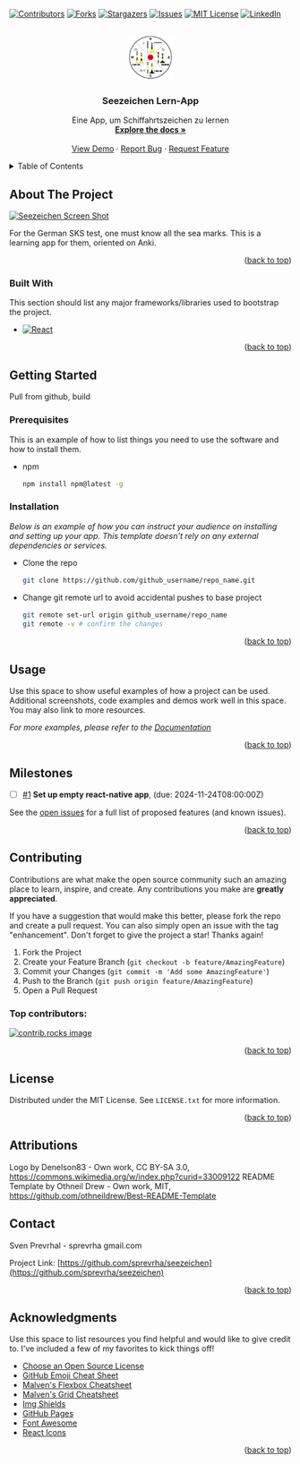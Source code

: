 <a id="readme-top"></a>
<!--
*** Thanks for checking out the Best-README-Template. If you have a suggestion
*** that would make this better, please fork the repo and create a pull request
*** or simply open an issue with the tag "enhancement".
*** Don't forget to give the project a star!
*** Thanks again! Now go create something AMAZING! :D
-->



<!-- PROJECT SHIELDS -->
<!--
*** I'm using markdown "reference style" links for readability.
*** Reference links are enclosed in brackets [ ] instead of parentheses ( ).
*** See the bottom of this document for the declaration of the reference variables
*** for contributors-url, forks-url, etc. This is an optional, concise syntax you may use.
*** https://www.markdownguide.org/basic-syntax/#reference-style-links
-->
[![Contributors][contributors-shield]][contributors-url]
[![Forks][forks-shield]][forks-url]
[![Stargazers][stars-shield]][stars-url]
[![Issues][issues-shield]][issues-url]
[![MIT License][license-shield]][license-url]
[![LinkedIn][linkedin-shield]][linkedin-url]



<!-- PROJECT LOGO -->
<br />
<div align="center">
  <a href="https://github.com/sprevrha/seezeichen">
    <img src="images/seezeichen-logo.png" alt="Logo" width="80" height="80">
  </a>

  <h3 align="center">Seezeichen Lern-App</h3>

  <p align="center">
    Eine App, um Schiffahrtszeichen zu lernen
    <br />
    <a href="https://github.com/sprevrha/seezeichen"><strong>Explore the docs »</strong></a>
    <br />
    <br />
    <a href="https://github.com/sprevrha/seezeichen">View Demo</a>
    ·
    <a href="https://github.com/sprevrha/seezeichen/issues/new?labels=bug&template=bug-report---.md">Report Bug</a>
    ·
    <a href="https://github.com/sprevrha/seezeichen/issues/new?labels=enhancement&template=feature-request---.md">Request Feature</a>
  </p>
</div>



<!-- TABLE OF CONTENTS -->
<details>
  <summary>Table of Contents</summary>
  <ol>
    <li>
      <a href="#about-the-project">About The Project</a>
      <ul>
        <li><a href="#built-with">Built With</a></li>
      </ul>
    </li>
    <li>
      <a href="#getting-started">Getting Started</a>
      <ul>
        <li><a href="#prerequisites">Prerequisites</a></li>
        <li><a href="#installation">Installation</a></li>
      </ul>
    </li>
    <li><a href="#usage">Usage</a></li>
    <li><a href="#roadmap">Roadmap</a></li>
    <li><a href="#contributing">Contributing</a></li>
    <li><a href="#license">License</a></li>
    <li><a href="#contact">Contact</a></li>
    <li><a href="#acknowledgments">Acknowledgments</a></li>
  </ol>
</details>



<!-- ABOUT THE PROJECT -->
## About The Project

[![Seezeichen Screen Shot][product-screenshot]](https://example.com)

For the German SKS test, one must know all the sea marks. This is a learning app for them, oriented on Anki.

<p align="right">(<a href="#readme-top">back to top</a>)</p>

### Built With

This section should list any major frameworks/libraries used to bootstrap the project.

<!-- * [![Next][Next.js]][Next-url] -->
* [![React][React.js]][React-url]
<!-- * [![Vue][Vue.js]][Vue-url]
* [![Angular][Angular.io]][Angular-url]
* [![Svelte][Svelte.dev]][Svelte-url]
* [![Laravel][Laravel.com]][Laravel-url]
* [![Bootstrap][Bootstrap.com]][Bootstrap-url]
* [![JQuery][JQuery.com]][JQuery-url] -->

<p align="right">(<a href="#readme-top">back to top</a>)</p>



<!-- GETTING STARTED -->
## Getting Started

Pull from github, build

### Prerequisites

This is an example of how to list things you need to use the software and how to install them.
* npm
  ```sh
  npm install npm@latest -g
  ```

### Installation

_Below is an example of how you can instruct your audience on installing and setting up your app. This template doesn't rely on any external dependencies or services._

<!-- * Get a free API Key at [https://example.com](https://example.com) -->
* Clone the repo
   ```sh
   git clone https://github.com/github_username/repo_name.git
   ```
<!-- * Install NPM packages
   ```sh
   npm install
   ```
* Enter your API in `config.js`
   ```js
   const API_KEY = 'ENTER YOUR API';
   ``` -->
* Change git remote url to avoid accidental pushes to base project
   ```sh
   git remote set-url origin github_username/repo_name
   git remote -v # confirm the changes
   ```

<p align="right">(<a href="#readme-top">back to top</a>)</p>



<!-- USAGE EXAMPLES -->
## Usage

Use this space to show useful examples of how a project can be used. Additional screenshots, code examples and demos work well in this space. You may also link to more resources.

_For more examples, please refer to the [Documentation](https://example.com)_

<p align="right">(<a href="#readme-top">back to top</a>)</p>



## Milestones
- [ ] [#1](https://github.com/sprevrha/seezeichen/milestone/1) **Set up empty react-native app**,  (due: 2024-11-24T08:00:00Z)
<!-- MILESTONES END -->














































































See the [open issues](https://github.com/sprevrha/seezeichen/issues) for a full list of proposed features (and known issues).

<p align="right">(<a href="#readme-top">back to top</a>)</p>



<!-- CONTRIBUTING -->
## Contributing

Contributions are what make the open source community such an amazing place to learn, inspire, and create. Any contributions you make are **greatly appreciated**.

If you have a suggestion that would make this better, please fork the repo and create a pull request. You can also simply open an issue with the tag "enhancement".
Don't forget to give the project a star! Thanks again!

1. Fork the Project
2. Create your Feature Branch (`git checkout -b feature/AmazingFeature`)
3. Commit your Changes (`git commit -m 'Add some AmazingFeature'`)
4. Push to the Branch (`git push origin feature/AmazingFeature`)
5. Open a Pull Request

### Top contributors:

<a href="https://github.com/sprevrha/seezeichen/graphs/contributors">
  <img src="https://contrib.rocks/image?repo=sprevrha/seezeichen" alt="contrib.rocks image" />
</a>

<p align="right">(<a href="#readme-top">back to top</a>)</p>



<!-- LICENSE -->
## License

Distributed under the MIT License. See `LICENSE.txt` for more information.

<p align="right">(<a href="#readme-top">back to top</a>)</p>

## Attributions

Logo by Denelson83 - Own work, CC BY-SA 3.0, https://commons.wikimedia.org/w/index.php?curid=33009122
README Template by Othneil Drew - Own work, MIT, https://github.com/othneildrew/Best-README-Template 
<!-- CONTACT -->
## Contact

Sven Prevrhal - sprevrha gmail.com

Project Link: [https://github.com/sprevrha/seezeichen](https://github.com/sprevrha/seezeichen)

<p align="right">(<a href="#readme-top">back to top</a>)</p>



<!-- ACKNOWLEDGMENTS -->
## Acknowledgments

Use this space to list resources you find helpful and would like to give credit to. I've included a few of my favorites to kick things off!

* [Choose an Open Source License](https://choosealicense.com)
* [GitHub Emoji Cheat Sheet](https://www.webpagefx.com/tools/emoji-cheat-sheet)
* [Malven's Flexbox Cheatsheet](https://flexbox.malven.co/)
* [Malven's Grid Cheatsheet](https://grid.malven.co/)
* [Img Shields](https://shields.io)
* [GitHub Pages](https://pages.github.com)
* [Font Awesome](https://fontawesome.com)
* [React Icons](https://react-icons.github.io/react-icons/search)

<p align="right">(<a href="#readme-top">back to top</a>)</p>



<!-- MARKDOWN LINKS & IMAGES -->
<!-- https://www.markdownguide.org/basic-syntax/#reference-style-links -->
[contributors-shield]: https://img.shields.io/github/contributors/sprevrha/seezeichen.svg?style=for-the-badge
[contributors-url]: https://github.com/sprevrha/seezeichen/graphs/contributors
[forks-shield]: https://img.shields.io/github/forks/sprevrha/seezeichen.svg?style=for-the-badge
[forks-url]: https://github.com/sprevrha/seezeichen/network/members
[stars-shield]: https://img.shields.io/github/stars/sprevrha/seezeichen.svg?style=for-the-badge
[stars-url]: https://github.com/sprevrha/seezeichen/stargazers
[issues-shield]: https://img.shields.io/github/issues/sprevrha/seezeichen.svg?style=for-the-badge
[issues-url]: https://github.com/sprevrha/seezeichen/issues
[license-shield]: https://img.shields.io/github/license/sprevrha/seezeichen.svg?style=for-the-badge
[license-url]: https://github.com/sprevrha/seezeichen/blob/master/LICENSE.txt
[linkedin-shield]: https://img.shields.io/badge/-LinkedIn-black.svg?style=for-the-badge&logo=linkedin&colorB=555
[linkedin-url]: https://linkedin.com/in/sven-prevrhal-476bb15/
[product-screenshot]: images/seezeichen_logo.png
[Next.js]: https://img.shields.io/badge/next.js-000000?style=for-the-badge&logo=nextdotjs&logoColor=white
[Next-url]: https://nextjs.org/
[React.js]: https://img.shields.io/badge/React-20232A?style=for-the-badge&logo=react&logoColor=61DAFB
[React-url]: https://reactjs.org/
[Vue.js]: https://img.shields.io/badge/Vue.js-35495E?style=for-the-badge&logo=vuedotjs&logoColor=4FC08D
[Vue-url]: https://vuejs.org/
[Angular.io]: https://img.shields.io/badge/Angular-DD0031?style=for-the-badge&logo=angular&logoColor=white
[Angular-url]: https://angular.io/
[Svelte.dev]: https://img.shields.io/badge/Svelte-4A4A55?style=for-the-badge&logo=svelte&logoColor=FF3E00
[Svelte-url]: https://svelte.dev/
[Laravel.com]: https://img.shields.io/badge/Laravel-FF2D20?style=for-the-badge&logo=laravel&logoColor=white
[Laravel-url]: https://laravel.com
[Bootstrap.com]: https://img.shields.io/badge/Bootstrap-563D7C?style=for-the-badge&logo=bootstrap&logoColor=white
[Bootstrap-url]: https://getbootstrap.com
[JQuery.com]: https://img.shields.io/badge/jQuery-0769AD?style=for-the-badge&logo=jquery&logoColor=white
[JQuery-url]: https://jquery.com 
